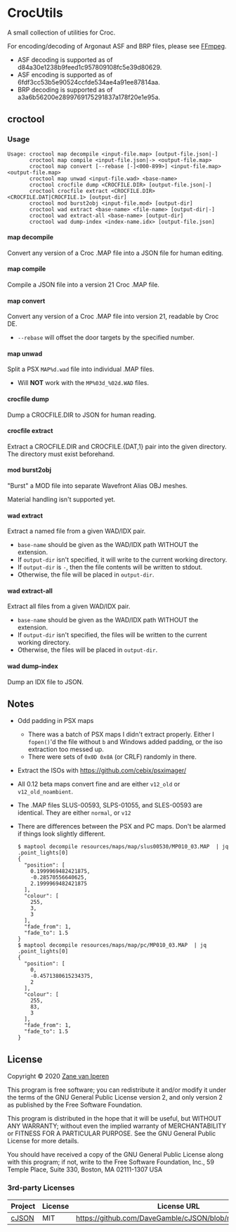 # CrocUtils

A small collection of utilities for Croc.

For encoding/decoding of Argonaut ASF and BRP files, please see [FFmpeg](https://ffmpeg.org/).
* ASF decoding is supported as of d84a30e1238b9feed1c957809108fc5e39d80629.
* ASF encoding is supported as of 6fdf3cc53b5e90524ccfde534ae4a91ee87814aa.
* BRP decoding is supported as of a3a6b56200e2899769175291837a178f20e1e95a.

## croctool

### Usage
```
Usage: croctool map decompile <input-file.map> [output-file.json|-]
       croctool map compile <input-file.json|-> <output-file.map>
       croctool map convert [--rebase [-]<000-899>] <input-file.map> <output-file.map>
       croctool map unwad <input-file.wad> <base-name>
       croctool crocfile dump <CROCFILE.DIR> [output-file.json|-]
       croctool crocfile extract <CROCFILE.DIR> <CROCFILE.DAT|CROCFILE.1> [output-dir]
       croctool mod burst2obj <input-file.mod> [output-dir]
       croctool wad extract <base-name> <file-name> [output-dir|-]
       croctool wad extract-all <base-name> [output-dir]
       croctool wad dump-index <index-name.idx> [output-file.json]
```

#### map decompile

Convert any version of a Croc .MAP file into a JSON file for human editing.

#### map compile
Compile a JSON file into a version 21 Croc .MAP file.

#### map convert
Convert any version of a Croc .MAP file into version 21, readable by Croc DE.

* `--rebase` will offset the door targets by the specified number.

#### map unwad

Split a PSX `MAP%d.wad` file into individual .MAP files.

- Will **NOT** work with the `MP%03d_%02d.WAD` files.

#### crocfile dump

Dump a CROCFILE.DIR to JSON for human reading.

#### crocfile extract
Extract a CROCFILE.DIR and CROCFILE.{DAT,1} pair into the given directory.
The directory must exist beforehand.

#### mod burst2obj

"Burst" a MOD file into separate Wavefront Alias OBJ meshes.

Material handling isn't supported yet.

#### wad extract

Extract a named file from a given WAD/IDX pair.
* `base-name` should be given as the WAD/IDX path WITHOUT the extension.
* If `output-dir` isn't specified, it will write to the current working directory.
* If `output-dir` is `-`, then the file contents will be written to stdout.
* Otherwise, the file will be placed in `output-dir`.

#### wad extract-all

Extract all files from a given WAD/IDX pair.
* `base-name` should be given as the WAD/IDX path WITHOUT the extension.
* If `output-dir` isn't specified, the files will be written to the current working directory.
* Otherwise, the files will be placed in `output-dir`.

#### wad dump-index

Dump an IDX file to JSON.

## Notes

* Odd padding in PSX maps
  - There was a batch of PSX maps I didn't extract properly.
    Either I `fopen()`'d the file without `b` and Windows
    added padding, or the iso extraction too messed up.
  - There were sets of `0x0D 0x0A` (or CRLF) randomly in there.
* Extract the ISOs with https://github.com/cebix/psximager/
* All 0.12 beta maps convert fine and are either `v12_old` or `v12_old_noambient`.
* The .MAP files SLUS-00593, SLPS-01055, and SLES-00593 are identical. They are either `normal`, or `v12`

* There are differences between the PSX and PC maps. Don't be alarmed if things look slightly different.
    ```
    $ maptool decompile resources/maps/map/slus00530/MP010_03.MAP  | jq .point_lights[0]
    {
      "position": [
        0.1999969482421875,
        -0.28570556640625,
        2.1999969482421875
      ],
      "colour": [
        255,
        3,
        3
      ],
      "fade_from": 1,
      "fade_to": 1.5
    }
    $ maptool decompile resources/maps/map/pc/MP010_03.MAP  | jq .point_lights[0]
    {
      "position": [
        0,
        -0.4571380615234375,
        2
      ],
      "colour": [
        255,
        83,
        3
      ],
      "fade_from": 1,
      "fade_to": 1.5
    }
    ```

## License

Copyright &copy; 2020 [Zane van Iperen](mailto:zane@zanevaniperen.com)

This program is free software; you can redistribute it and/or modify
it under the terms of the GNU General Public License version 2, and only
version 2 as published by the Free Software Foundation.

This program is distributed in the hope that it will be useful,
but WITHOUT ANY WARRANTY; without even the implied warranty of
MERCHANTABILITY or FITNESS FOR A PARTICULAR PURPOSE.  See the
GNU General Public License for more details.

You should have received a copy of the GNU General Public License
along with this program; if not, write to the Free Software
Foundation, Inc., 59 Temple Place, Suite 330, Boston, MA  02111-1307  USA

### 3rd-party Licenses

| Project | License | License URL |
| ------- | ------- | ----------- |
| [cJSON](https://github.com/DaveGamble/cJSON) | MIT | https://github.com/DaveGamble/cJSON/blob/master/LICENSE |

